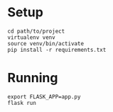 # Setup
```
cd path/to/project
virtualenv venv
source venv/bin/activate
pip install -r requirements.txt
```

# Running
```
export FLASK_APP=app.py
flask run
```
